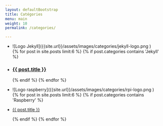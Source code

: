 ```yaml
---
layout: defaultBootstrap
title: Catégories
menu: main
weight: 10
permalink: /categories/

---
```

<div class="cardBox">
<div class="card">
<ul class="card">
<li class="card" markdown="1">
![Logo Jekyll]({{site.url}}/assets/images/categories/jekyll-logo.png )
</li>
{% for post in site.posts limit:6 %}
{% if post.categories contains 'Jekyll' %}
<li class="card">
<h3>
<a href="{{ site.baseurl }}{{ post.url }}">{{ post.title }}</a>
</h3>
</li>
{% endif %}
{% endfor %}
</ul>
</div>
<div class="card">
<ul>
<li class="card" markdown="1">
![Logo raspberry]({{site.url}}/assets/images/categories/rpi-logo.png )
</li>
{% for post in site.posts limit:6 %}
{% if post.categories contains 'Raspberry' %}
<li class="card">
<p class="card">
<a href="{{ site.baseurl }}{{ post.url }}">{{ post.title }}</a>
<p>
</li>
{% endif %}
{% endfor %}
</ul>
</div>
</div>
